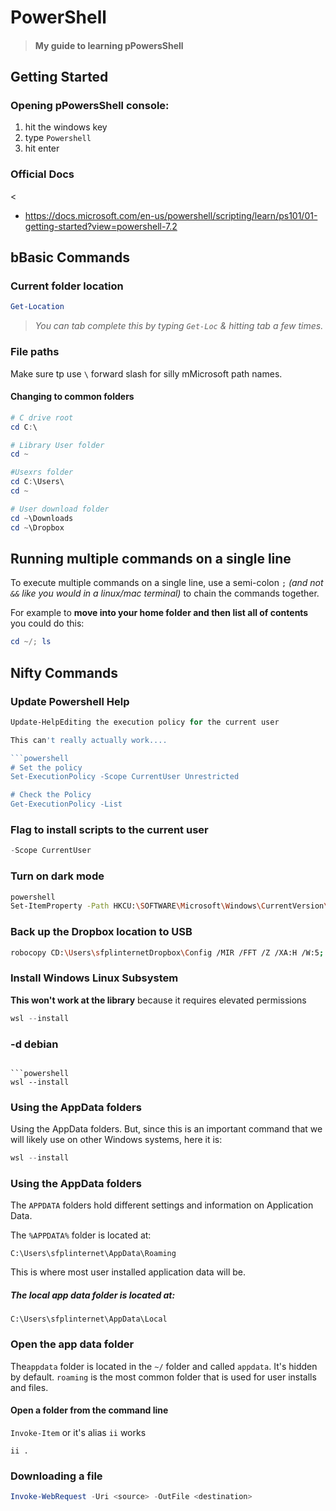 

# PowerShell
> #### My guide to learning pPowersShell

## Getting Started

### Opening pPowersShell console:
1. hit the windows key
2. type `Powershell`
3. hit enter

### Official Docs
<
- <https://docs.microsoft.com/en-us/powershell/scripting/learn/ps101/01-getting-started?view=powershell-7.2>

## bBasic Commands

### Current folder location

```powershell
Get-Location
```
> *You can tab complete this by typing `Get-Loc` & hitting tab a few times.*

### File paths

Make sure tp use `\` forward slash for silly mMicrosoft path names.

#### Changing to common folders

```powershell
# C drive root
cd C:\

# Library User folder
cd ~

#Usexrs folder
cd C:\Users\
cd ~

# User download folder
cd ~\Downloads
cd ~\Dropbox
```

##  Running multiple commands on a single line

To execute multiple commands on a single line, use a semi-colon `;` *(and not `&&` like you would in a linux/mac terminal)*  to chain the commands together.

For example to **move into your home folder and then list all of contents** you could do this:

```powershell
cd ~/; ls
```

## Nifty Commands

### Update Powershell Help

```powershell
Update-HelpEditing the execution policy for the current user

This can't really actually work....

```powershell
# Set the policy
Set-ExecutionPolicy -Scope CurrentUser Unrestricted

# Check the Policy
Get-ExecutionPolicy -List
```


### Flag to install scripts to the current user
```powershell
-Scope CurrentUser
```

### Turn on dark mode

```bash
powershell
Set-ItemProperty -Path HKCU:\SOFTWARE\Microsoft\Windows\CurrentVersion\Themes\Personalize -Name AppsUseLightTheme -Value 0
```
                                                                                                                                                 
                                                                                                                         
### Back up the Dropbox location to USB

```bash
robocopy CD:\Users\sfplinternetDropbox\Config /MIR /FFT /Z /XA:H /W:5; robocopy ~\Dropbox D:\Dropbox /MIR /FFT /Z /XA:H /W:5
```

### Install Windows Linux Subsystem

__This won't work at the library__ because it requires elevated permissions

```powershell
wsl --install
```


###  -d debian
```

```powershell
wsl --install
```


### Using the AppData folders

Using the AppData folders. But, since this is an important command that we will likely use on other Windows systems, here it is:

```powershell
wsl --install
```


### Using the AppData folders

The `APPDATA` folders hold different settings and information on Application Data.

The `%APPDATA%` folder is located at:

`C:\Users\sfplinternet\AppData\Roaming`

This is where most user installed application data will be.

##### The local app data folder is located at:

`C:\Users\sfplinternet\AppData\Local`

### Open the app data folder

The`appdata` folder is located in the `~/` folder and called `appdata`. It's hidden by default. `roaming` is the most common folder that is used for user installs and files.

#### Open a folder from the command line

`Invoke-Item` or it's alias `ii` works

`ii .`

### Downloading a file

```powershell
Invoke-WebRequest -Uri <source> -OutFile <destination>
```




```powershell

```

```powershell

```
<!--stackedit_data:
eyJwcm9wZXJ0aWVzIjoidGl0bGU6IFBvd2VyU2hlbGxcbmF1dG
hvcjogQnJlbnRvbiBIb2xpZGF5XG50YWdzOiAncG93ZXJzaGVs
bCwgY2xpLCB3aW5kb3dzJ1xuZXhjZXJwdDogTm90ZXMgb24gdX
NpbmcgUG93ZXJTaGVsbCBvbiBhIGdpbXBlZCBwdWJsaWMgV2lu
ZG93cyBjb21wdXRlclxuc3RhdHVzOiBkcmFmdFxuZGF0ZTogJz
IwMjItMDItMjInXG5leHRlbnNpb25zOlxuICBwcmVzZXQ6IGdm
bVxuY2F0ZWdvcmllczogZG9jc1xuIiwiaGlzdG9yeSI6WzIwOT
I3MzAxNSwxNTg5NTYxNjU5LDE5MTIzMDg3MDUsLTE4NzUzNjkx
MTksLTE3MjE5Mzc3MzksOTQ4OTk5MzQwLC0xODM4MDIwNjYwLD
Q0MDE0NTQxMywtMTUxODc2MTU3NSwtMzQ3OTU4OTk4LC04ODMz
MDYzODMsMTkzNjc2MjE4Ml19
-->